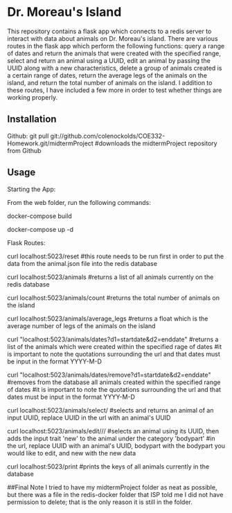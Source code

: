 # Dr. Moreau's Island

This repository contains a flask app which connects to a redis server to interact with data about animals on Dr. Moreau's island. There are various routes in the flask app which perform the following functions: query a range of dates and return the animals that were created with the specified range, select and return an animal using a UUID, edit an animal by passing the UUID along with a new characteristics, delete a group of animals created is a certain range of dates, return the average legs of the animals on the island, and return the total number of animals on the island. I addition to these routes, I have included a few more in order to test whether things are working properly.

## Installation

Github:
git pull git://github.com/colenockolds/COE332-Homework.git/midtermProject
#downloads the midtermProject repository from Github 

## Usage

Starting the App:

From the web folder, run the following commands:

docker-compose build

docker-compose up -d

Flask Routes:

curl localhost:5023/reset
#this route needs to be run first in order to put the data from the animal.json file into the redis database

curl localhost:5023/animals
#returns a list of all animals currently on the redis database

curl localhost:5023/animals/count
#returns the total number of animals on the island

curl localhost:5023/animals/average_legs
#returns a float which is the average number of legs of the animals on the island

curl "localhost:5023/animals/dates?d1=startdate&d2=enddate"
#returns a list of the animals which were created within the specified rage of dates
#it is important to note the quotations surrounding the url and that dates must be input in the format YYYY-M-D

curl "localhost:5023/animals/dates/remove?d1=startdate&d2=enddate"
#removes from the database all animals created within the specified range of dates
#it is important to note the quotations surrounding the url and that dates must be input in the format YYYY-M-D

curl localhost:5023/animals/select/<UUID>
#selects and returns an animal of an input UUID, replace UUID in the url with an animal's UUID

curl localhost:5023/animals/edit/<UUID>/<bodypart>/<new>
#selects an animal using its UUID, then adds the input trait 'new' to the animal under the category 'bodypart'
#in the url, replace UUID with an animal's UUID, bodypart with the bodypart you would like to edit, and new with the new data

curl localhost:5023/print
#prints the keys of all animals currently in the database

##Final Note
I tried to have my midtermProject folder as neat as possible, but there was a file in the redis-docker folder that ISP told me I did not have permission to delete; that is the only reason it is still in the folder.

